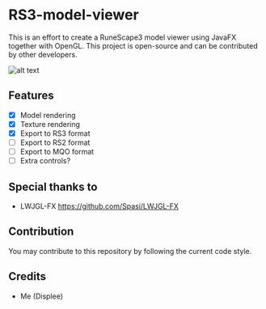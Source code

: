 # RS3-model-viewer
This is an effort to create a RuneScape3 model viewer using JavaFX together with OpenGL.
This project is open-source and can be contributed by other developers.

![alt text](https://i.imgur.com/OJhslY0.png)

## Features

- [x] Model rendering
- [x] Texture rendering
- [x] Export to RS3 format
- [ ] Export to RS2 format
- [ ] Export to MQO format
- [ ] Extra controls?

## Special thanks to
- LWJGL-FX https://github.com/Spasi/LWJGL-FX

## Contribution
You may contribute to this repository by following the current code style.

## Credits
- Me (Displee)
